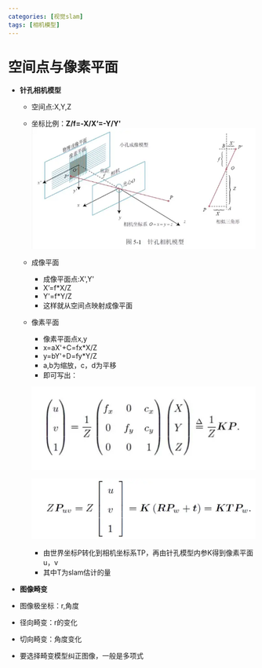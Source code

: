 ```yaml
---
categories: [视觉slam]
tags: [相机模型]
---
```

# 空间点与像素平面

- **针孔相机模型**

  - 空间点:X,Y,Z

  - 坐标比例：**Z/f=-X/X‘=-Y/Y'**![](https://github.com/xiangzheng666/picx-images-hosting/raw/master/Snipaste_2022-01-15_18-07-48.5mo1d50u5o.webp)

  - 成像平面

    - 成像平面点:X',Y'
    - X’=f*X/Z 
    - Y'=f*Y/Z
    - 这样就从空间点映射成像平面

  - 像素平面

    - 像素平面点x,y
    - x=aX'+C=fx*X/Z
    - y=bY'+D=fy*Y/Z
    - a,b为缩放，c，d为平移
    - 即可写出：

    ![](https://github.com/xiangzheng666/picx-images-hosting/raw/master/Snipaste_2022-01-15_19-00-44.9o00rj4xim.webp)

    ![](https://github.com/xiangzheng666/picx-images-hosting/raw/master/Snipaste_2022-01-15_19-06-33.9dd6ydppdc.webp)

    - 由世界坐标P转化到相机坐标系TP，再由针孔模型内参K得到像素平面u，v 
    - 其中T为slam估计的量

-  **图像畸变**

  - 图像极坐标：r,角度
  - 径向畸变：r的变化
  - 切向畸变：角度变化
  - 要选择畸变模型纠正图像，一般是多项式